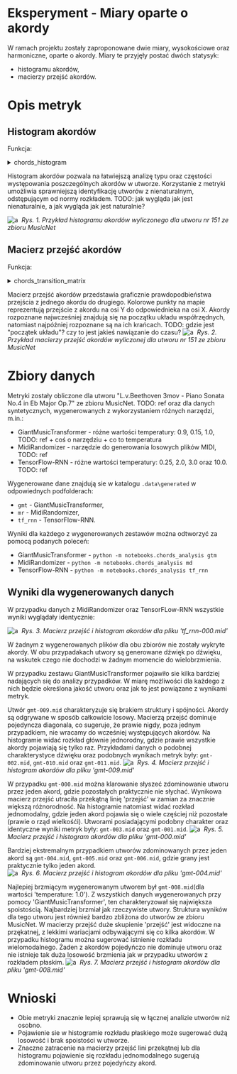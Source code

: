 # Eksperyment - Miary oparte o akordy

W ramach projektu zostały zaproponowane dwie miary, wysokościowe oraz harmoniczne, oparte o akordy.
Miary te przyjęły postać dwóch statysyk:
- histogramu akordów,
- macierzy przejść akordów.

# Opis metryk

## Histogram akordów

Funkcja:
<details><summary>chords_histogram</summary>
Argumenty:
- `track` - badana ścieżka (obiekt typu `muspy.Track`),
- `readable_output` - w jakim formacie zwrócić akordy (obecnie obsługiwana jest format liczbowy MIDI oraz notacja klawiszowa na pianinie [wartości: 'midi', 'piano']),
- `error_frame` - odstęp jaki może nastąpić pomiędzy poszczególnymi pojedyńczymi nutami by nadal zostały zidentyfikowane jako jeden akord (podawany w impulsach zegarowych). Ze względu na to, że nuty jednego akordu mogą zostać zanotowane z lekkimi opóźnieniami (ze względu na styl grania danej osoby, sposób w jaki został przekonwertowany utwór do MIDI,błąd ludzki lub sprzętowy), wartość ta została wprowadzona by zaniechać identyfikacji kilku mniejszych akordów, gdzie znajduje się jeden pojedynczy akord.
</details>

Histogram akordów pozwala na łatwiejszą analizę typu oraz częstości występowania poszczególnych akordów w utworze. Korzystanie z metryki umożliwia sprawniejszą identyfikację utworów z nienaturalnym, odstępującym od normy rozkładem. TODO: jak wygląda jak jest nienaturalnie, a jak wygląda jak jest naturalnie?

![a](../images/chords/experiment-chord_histogram.png)
&nbsp;*<span id="rys-1">Rys. 1</span>. Przykład histogramu akordów wyliczonego dla utworu nr 151 ze zbioru MusicNet*


## Macierz przejść akordów
Funkcja:
<details><summary>chords_transition_matrix</summary>
Argumenty:
- `track` - badana ścieżka (obiekt typu `muspy.Track`),
- `readable_output` - w jakim formacie zwrócić akordy (obecnie obsługiwana jest format liczbowy MIDI oraz notacja klawiszowa na pianinie [wartości: 'midi', 'piano']),
- `error_frame` - odstęp jaki może nastąpić pomiędzy poszczególnymi pojedyńczymi nutami by nadal zostały zidentyfikowane jako jeden akord (podawany w impulsach zegarowych). Ze względu na to, że nuty jednego akordu mogą zostać zanotowane z lekkimi opóźnieniami (ze względu na styl grania danej osoby, sposób w jaki został przekonwertowany utwór do MIDI,błąd ludzki lub sprzętowy), wartość ta została wprowadzona by zaniechać identyfikacji kilku mniejszych akordów, gdzie znajduje się jeden pojedynczy akord.
</details>


Macierz przejść akordów przedstawia graficznie prawdopodbieństwa przejścia z jednego akordu do drugiego. Kolorowe punkty na mapie reprezentują przejście z akordu na osi Y do odpowiednieka na osi X. Akordy rozpoznane najwcześniej znajdują się na początku układu współrzędnych, natomiast najpóźniej rozpoznane są na ich krańcach.
TODO: gdzie jest "początek układu"? czy to jest jakieś nawiązanie do czasu?
![a](../images/chords/experiment-chord_transition.png)
&nbsp;*<span id="rys-2">Rys. 2</span>. Przykład macierzy przejść akordów wyliczonej dla utworu nr 151 ze zbioru MusicNet*

# Zbiory danych

Metryki zostały obliczone dla utworu
"L.v.Beethoven 3mov - Piano Sonata No.4 in Eb Major Op.7" ze zbioru MusicNet. TODO: ref
oraz dla danych syntetycznych, wygenerowanych z wykorzystaniem różnych narzędzi, m.in.:
- GiantMusicTransformer - różne wartości temperatury: 0.9, 0.15, 1.0, TODO: ref + coś o narzędziu + co to temperatura
- MidiRandomizer - narzędzie do generowania losowych plików MIDI, TODO: ref
- TensorFlow-RNN - różne wartości temperatury: 0.25, 2.0, 3.0 oraz 10.0. TODO: ref

Wygenerowane dane znajdują sie w katalogu `.data\generated` w odpowiednych podfolderach:
- `gmt` - GiantMusicTransformer,
- `mr` - MidiRandomizer,
- `tf_rnn` - TensorFlow-RNN.

Wyniki dla każdego z wygenerowanych zestawów można odtworzyć za pomocą podanych poleceń:
- GiantMusicTransformer - `python -m notebooks.chords_analysis gtm`
- MidiRandomizer - `python -m notebooks.chords_analysis md`
- TensorFlow-RNN - `python -m notebooks.chords_analysis tf_rnn`

## Wyniki dla wygenerowanych danych

W przypadku danych z MidiRandomizer oraz TensorFLow-RNN wszystkie wyniki wyglądały identycznie:

![a](../images/chords/exp_analysis_tf_rnn.png)
&nbsp;*<span id="rys-3">Rys. 3</span>. Macierz przejść i histogram akordów dla pliku 'tf_rnn-000.mid'*


W żadnym z wygenerowanych plików dla obu zbiorów nie zostały wykryte akordy. W obu przypadakach utwory są generowane dźwięk po dźwięku, na wskutek czego nie dochodzi w żadnym momencie do wielobrzmienia.


W przypadku zestawu GiantMusicTransformer pojawiło sie kilka bardziej nadających się do analizy przypadków. W miarę możliwości dla każdego z nich będzie określona jakość utworu oraz jak to jest powiązane z wynikami metryk. 

Utwór `gmt-009.mid` charakteryzuje się brakiem struktury i spójności. Akordy są odgrywane w sposób całkowicie losowy. Macierzą przejść dominuje pojedyncza diagonala, co sugeruje, że prawie nigdy, poza jednym przypadkiem, nie wracamy do wcześniej występujących akordów.
Na histogramie widać rozkład głównie jednorodny, gdzie prawie wszystkie akordy pojawiają się tylko raz. Przykładami danych o podobnej charakterystyce dźwięku oraz podobnych wynikach metryk były: `gmt-002.mid`, `gmt-010.mid` oraz `gmt-011.mid`.
![a](../images/chords/exp_analysis_gmt_random.png)
&nbsp;*<span id="rys-4">Rys. 4</span>. Macierz przejść i histogram akordów dla pliku 'gmt-009.mid'*

W przypadku `gmt-000.mid` można klarowanie słyszeć zdominowanie utworu przez jeden akord, gdzie pozostałych praktycznie nie słychać. Wynikowa macierz przejść utraciła przekątną linię 'przejść' w zamian za znacznie większą różnorodność. Na histogramie natomiast widać rozkład jednomodalny, gdzie jeden akord pojawia się o wiele częściej niż pozostałe (prawie o rząd wielkośći). Utworami posiadającymi podobny charakter oraz identyczne wyniki metryk były: `gmt-003.mid` oraz `gmt-001.mid`.
![a](../images/chords/exp_analysis_gmt_outnumbers.png)
&nbsp;*<span id="rys-5">Rys. 5</span>. Macierz przejść i histogram akordów dla pliku 'gmt-000.mid'*

Bardziej ekstremalnym przypadkiem utworów zdominowanych przez jeden akord są `gmt-004.mid`, `gmt-005.mid` oraz `gmt-006.mid`, gdzie grany jest praktycznie tylko jeden akord.  
![a](../images/chords/exp_analysis_gmt_one.png)
&nbsp;*<span id="rys-6">Rys. 6</span>. Macierz przejść i histogram akordów dla pliku 'gmt-004.mid'*


Najlepiej brzmiącym wygenerowanym utworem był `gmt-008.mid`(dla wartości 'temperature: 1.0'). Z wszystkich danych wygenerowanych przy pomocy 'GiantMusicTransformer', ten charakteryzował się największa spoistością. Najbardziej brzmiał jak rzeczywiste utwory. Struktura wyników dla tego utworu jest również bardzo zbliżona do utworów ze zbioru MusicNet. W macierzy przejść duże skupienie 'przejść' jest widoczne na przękatnej, z lekkimi wariacjami odbywającymi się co kilka akordów. W przypadku histogramu można sugerować istnienie rozkładu wielomodalnego. Żaden z akordów pojedyńczo nie dominuje utworu oraz nie istnieje tak duża losowość brzmienia jak w przypadku utworów z rozkładem płaskim. 
![a](../images/chords/exp_analysis_gmt_best.png)
&nbsp;*<span id="rys-7">Rys. 7</span>. Macierz przejść i histogram akordów dla pliku 'gmt-008.mid'*



# Wnioski

- Obie metryki znacznie lepiej sprawują się w łącznej analizie utworów niż osobno. 
- Pojawienie sie w histogramie rozkładu płaskiego może sugerować dużą losowość i brak spoistości w utworze.
- Znaczne zatracenie na macierzy przejść lini przekątnej lub dla histogramu pojawienie się rozkładu jednomodalnego sugerują zdominowanie utworu przez pojedyńczy akord.
